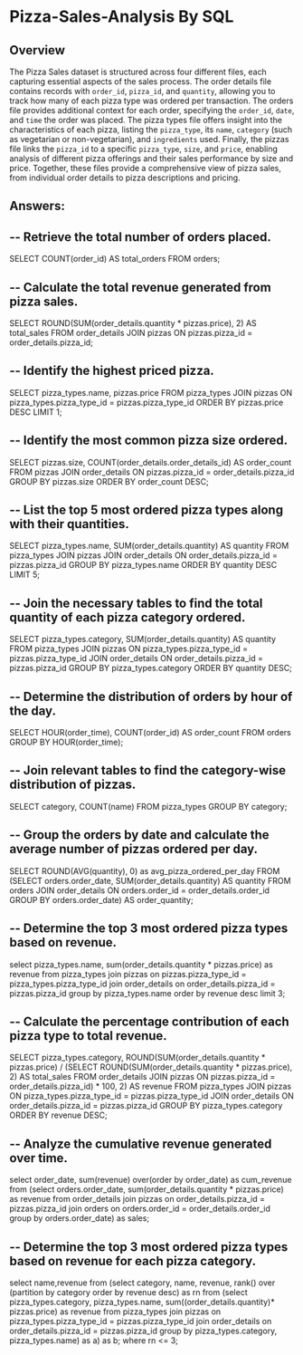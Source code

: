 # Pizza-Sales-Analysis By SQL
## Overview
The Pizza Sales dataset is structured across four different files, each capturing essential aspects of the sales process. 
The order details file contains records with `order_id`, `pizza_id`, and `quantity`, allowing you to track how many of each pizza type was ordered per transaction. 
The orders file provides additional context for each order, specifying the `order_id`, `date`, and `time` the order was placed. 
The  pizza types file offers insight into the characteristics of each pizza, listing the `pizza_type`, its `name`, `category` (such as vegetarian or non-vegetarian), and `ingredients` used. 
Finally, the pizzas  file links the `pizza_id` to a specific `pizza_type`, `size`, and `price`, enabling analysis of different pizza offerings and their sales performance by size and price. Together, these files provide a comprehensive view of pizza sales, from individual order details to pizza descriptions and pricing.

## Answers:
## -- Retrieve the total number of orders placed.

SELECT 
    COUNT(order_id) AS total_orders
FROM
    orders;

## -- Calculate the total revenue generated from pizza sales.

SELECT 
  ROUND(SUM(order_details.quantity * pizzas.price), 2) AS total_sales
FROM 
  order_details 
JOIN 
  pizzas 
ON 
  pizzas.pizza_id = order_details.pizza_id;
  
## -- Identify the highest priced pizza.

SELECT 
    pizza_types.name, pizzas.price
FROM
    pizza_types
        JOIN
    pizzas ON pizza_types.pizza_type_id = pizzas.pizza_type_id
ORDER BY pizzas.price DESC
LIMIT 1; 

## -- Identify the most common pizza size ordered.

SELECT 
    pizzas.size,
    COUNT(order_details.order_details_id) AS order_count
FROM
    pizzas
        JOIN
    order_details ON pizzas.pizza_id = order_details.pizza_id
GROUP BY pizzas.size
ORDER BY order_count DESC;

## -- List the top 5 most ordered pizza types along with their quantities.

SELECT
pizza_types.name, SUM(order_details.quantity) AS quantity
FROM
    pizza_types
        JOIN
    pizzas
        JOIN
    order_details ON order_details.pizza_id = pizzas.pizza_id
GROUP BY pizza_types.name
ORDER BY quantity DESC
LIMIT 5;

## -- Join the necessary tables to find the total quantity of each pizza category ordered.

SELECT 
    pizza_types.category,
    SUM(order_details.quantity) AS quantity
FROM
    pizza_types
        JOIN
    pizzas ON pizza_types.pizza_type_id = pizzas.pizza_type_id
        JOIN
    order_details ON order_details.pizza_id = pizzas.pizza_id
GROUP BY pizza_types.category
ORDER BY quantity DESC;

## -- Determine the distribution of orders by hour of the day.

SELECT 
    HOUR(order_time), COUNT(order_id) AS order_count
FROM
    orders
GROUP BY HOUR(order_time);

## -- Join relevant tables to find the category-wise distribution of pizzas.

SELECT 
    category, COUNT(name)
FROM
    pizza_types
GROUP BY category;

## -- Group the orders by date and calculate the average number of pizzas ordered per day.

SELECT 
    ROUND(AVG(quantity), 0) as avg_pizza_ordered_per_day
FROM
    (SELECT 
        orders.order_date, SUM(order_details.quantity) AS quantity
    FROM
        orders
    JOIN order_details ON orders.order_id = order_details.order_id
    GROUP BY orders.order_date) AS order_quantity;


## -- Determine the top 3 most ordered pizza types based on revenue.

select pizza_types.name,
sum(order_details.quantity * pizzas.price) as revenue
from pizza_types join pizzas
on pizzas.pizza_type_id = pizza_types.pizza_type_id
join order_details
on order_details.pizza_id = pizzas.pizza_id
group by pizza_types.name order by revenue desc limit 3;

## -- Calculate the percentage contribution of each pizza type to total revenue.

SELECT 
    pizza_types.category,
    ROUND(SUM(order_details.quantity * pizzas.price) / (SELECT 
                    ROUND(SUM(order_details.quantity * pizzas.price),
                                2) AS total_sales
                FROM
                    order_details
                        JOIN
                    pizzas ON pizzas.pizza_id = order_details.pizza_id) * 100,
            2) AS revenue
FROM
    pizza_types
        JOIN
    pizzas ON pizza_types.pizza_type_id = pizzas.pizza_type_id
        JOIN
    order_details ON order_details.pizza_id = pizzas.pizza_id
GROUP BY pizza_types.category
ORDER BY revenue DESC;

## -- Analyze the cumulative revenue generated over time.

select order_date,
sum(revenue) over(order by order_date) as cum_revenue from
(select orders.order_date,
sum(order_details.quantity * pizzas.price) as revenue
from order_details join pizzas
on order_details.pizza_id = pizzas.pizza_id
join orders
on orders.order_id = order_details.order_id
group by orders.order_date) as sales;

## -- Determine the top 3 most ordered pizza types based on revenue for each pizza category.

select name,revenue from 
(select category, name, revenue,
rank() over (partition by category order by revenue desc) as rn
from
(select pizza_types.category, pizza_types.name,
sum((order_details.quantity)* pizzas.price) as revenue
from pizza_types join pizzas
on pizza_types.pizza_type_id = pizzas.pizza_type_id
join order_details
on order_details.pizza_id = pizzas.pizza_id
group by pizza_types.category, pizza_types.name) as a) as b;
where rn <= 3;
